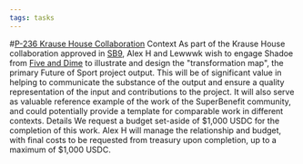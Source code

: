 ```yaml
---
tags: tasks
---
```

#[P-236 Krause House Collaboration](P-236%20Krause%20House%20Collaboration)
Context
As part of the Krause House collaboration approved in [SB9](https://snapshot.org/#/superbenefit.eth/proposal/0x2301700340ba5308ae61346ce43ac4d22ab853b9f53603e7a3da050b3f11adbd), Alex H and Lewwwk wish to engage Shadoe from [Five and Dime](https://www.fiveanddime.co.nz) to illustrate and design the "transformation map", the primary Future of Sport project output.
This will be of significant value in helping to communicate the substance of the output and ensure a quality representation of the input and contributions to the project.  It will also serve as valuable reference example of the work of the SuperBenefit community, and could potentially provide a template for comparable work in different contexts.
Details
We request a budget set-aside of $1,000 USDC for the completion of this work. Alex H will manage the relationship and budget, with final costs to be requested from treasury upon completion, up to a maximum of $1,000 USDC.